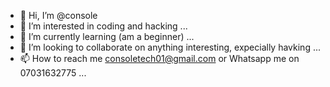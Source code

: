 - 👋 Hi, I’m @console
- 👀 I’m interested in coding and hacking ...
- 🌱 I’m currently learning (am a beginner) ...
- 💞️ I’m looking to collaborate on anything interesting, expecially havking ...
- 📫 How to reach me consoletech01@gmail.com or Whatsapp me on 07031632775 ...

<!---
consoel/consoel is a ✨ special ✨ repository because its `README.md` (this file) appears on your GitHub profile.
You can click the Preview link to take a look at your changes.
--->
